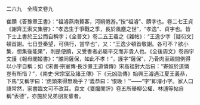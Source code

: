 二六九　全隋文卷九

崔賾《答豫章王書》：“祖濬燕南贅客，河朔倦游。”按“祖濬”、賾字也。卷二七王貞《謝齊王索文集啓》：“孝逸生于爭戰之季，長於風塵之世”，“孝逸”、貞字也。皆下士上書於王公而自稱字；《全晉文》卷二五王羲之《雜帖》：“王逸少字［疑衍文］頓首謝。七日登秦望，可俱行，當早也”，又：“王逸少頓首敬謝。各可不？欲小集，想集後能果”，則是便牘，又受書者必屬平交而非貴人也。《全後周文》卷四宇文護《報母閻姬書》：“誰同薩保，如此不孝！”，護字“薩保”，乃骨肉至親間例得以小字自稱；如《宋書·宗室傳·長沙景王道憐傳》宋高祖對大后曰：“寄奴於道憐豈有所惜？”，《南史·宋宗室及諸王傳》下《元凶劭傳》始興王濬遇江夏王義恭，下馬“又稱字曰：‘虎頭來得無晚乎？’義恭曰：‘恨晚！’”——“字”即濬小字。家人口語常然，家書臨文可不改耳。袁文《甕牖閒評》卷五所舉柳公權、林逋等帖自稱“表德”，亦施於兄弟朋友輩者。